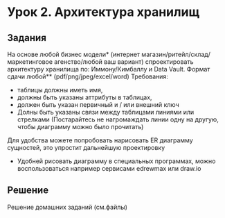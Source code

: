 # Урок 2. Архитектура хранилищ

## Задания

На основе любой бизнес модели* (интернет магазин/ритейл/склад/ маркетинговое агенство/любой ваш вариант) спроектировать архитектуру хранилища по: Иммону/Кимбаллу и Data Vault. Формат сдачи любой** (pdf/png/jpeg/excel/word)
Требования:
- таблицы должны иметь имя,
- должны быть указаны аттрибуты в таблицах,
- должен быть указан первичный и / или внешний ключ
- Долны быть указаны связи между таблицами линиями или стрелками (Постарайтесь не нагромаждать линии одну на другую, чтобы диаграмму можно было прочитать)

Для удобства можете попробовать нарисовать ER диаграмму сущностей, это упростит дальнейшую проектировку
* Удобней рисовать диаграмму в специальных программах, можно воспользоваться например сервисами edrewmax или draw.io


## Решение

Решение домашних заданий (см.файлы)
